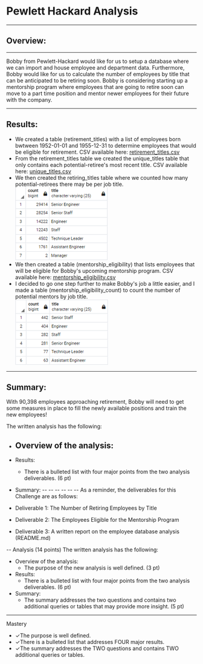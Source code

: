 # Pewlett Hackard Analysis
---

## Overview:
---
Bobby from Pewlett-Hackard would like for us to setup a database where we can import and house employee and department data. Furthermore, Bobby would like for us to calculate the number of employees by title that can be anticipated to be retiring soon. Bobby is considering starting up a mentorship program where employees that are going to retire soon can move to a part time position and mentor newer employees for their future with the company.

---
## Results:
 - We created a table (retirement_titles) with a list of employees born bwtween 1952-01-01 and 1955-12-31 to determine employees that would be eligible for retirement. CSV available here: [retirement_titles.csv](Data/retirement_titles.csv)  
 - From the retirement_titles table we created the unique_titles table that only contains each potential-retiree's most recent title. CSV available here: [unique_titles.csv](Data/unique_titles.csv)  
 - We then created the retiring_titles table where we counted how many potential-retirees there may be per job title.  
   ![Number Retiring by Title](Resources/retiring_titles.png)  
 - We then created a table (mentorship_eligibility) that lists employees that will be eligible for Bobby's upcoming mentorship program. CSV available here: [mentorship_eligibility.csv](Data/mentorship_eligibility.csv)  
 - I decided to go one step further to make Bobby's job a little easier, and I made a table (mentorship_eligibility_count) to count the number of potential mentors by job title.  
   ![mentorship_eligibility_count](Resources/mentorship_eligibility_count.png)  

---
## Summary:
With 90,398 employees approaching retirement, Bobby will need to get some measures in place to fill the newly available positions and train the new employees!




The written analysis has the following:
  - Overview of the analysis:
    -    
  - Results:
    - There is a bulleted list with four major points from the two analysis deliverables. (6 pt)
  - Summary:
--
--
--
--
--
--
As a reminder, the deliverables for this Challenge are as follows:

 - Deliverable 1: The Number of Retiring Employees by Title
 - Deliverable 2: The Employees Eligible for the Mentorship Program
 - Deliverable 3: A written report on the employee database analysis (README.md)

--
Analysis (14 points)
The written analysis has the following:
  - Overview of the analysis:
    - The purpose of the new analysis is well defined. (3 pt)    
  - Results:
    - There is a bulleted list with four major points from the two analysis deliverables. (6 pt)
  - Summary:
    - The summary addresses the two questions and contains two additional queries or tables that may provide more insight. (5 pt)

---
Mastery
 - ✓The purpose is well defined. 
 - ✓There is a bulleted list that addresses FOUR major results. 
 - ✓The summary addresses the TWO questions and contains TWO additional queries or tables.

